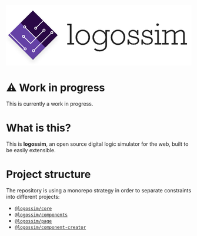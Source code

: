 ![logossim](/assets/header.png)

# :warning: Work in progress

This is currently a work in progress.

# What is this?

This is **logossim**, an open source digital logic simulator for the web, built to be easily extensible.

# Project structure

The repository is using a monorepo strategy in order to separate constraints into different projects:
- [`@logossim/core`](/packages/@logossim/core/README.md)
- [`@logossim/components`](/packages/@logossim/components/README.md)
- [`@logossim/page`](/packages/@logossim/page/README.md)
- [`@logossim/component-creator`](/packages/@logossim/component-creator/README.md)
